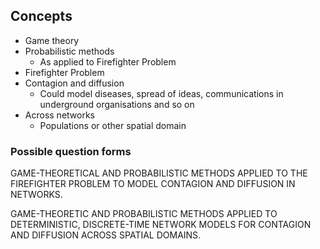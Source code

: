 ## Concepts
- Game theory
- Probabilistic methods
	- As applied to Firefighter Problem
- Firefighter Problem
- Contagion and diffusion
	- Could model diseases, spread of ideas, communications in underground organisations and so on
- Across networks
	- Populations or other spatial domain

### Possible question forms

GAME-THEORETICAL AND PROBABILISTIC METHODS APPLIED TO THE FIREFIGHTER PROBLEM TO MODEL CONTAGION AND DIFFUSION IN NETWORKS.

GAME-THEORETIC AND PROBABILISTIC METHODS APPLIED TO DETERMINISTIC, DISCRETE-TIME NETWORK MODELS FOR CONTAGION AND DIFFUSION ACROSS SPATIAL DOMAINS.